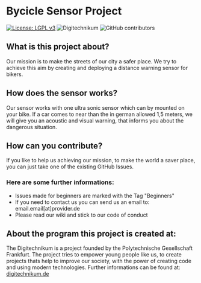 # Bycicle Sensor Project
 [![License: LGPL v3](https://img.shields.io/badge/License-LGPL%20v3-blue.svg)](https://www.gnu.org/licenses/lgpl-3.0) ![Digitechnikum](https://img.shields.io/badge/Digitechnikum-Made%20with%20%3C3-brightgreen) ![GitHub contributors](https://img.shields.io/github/contributors/pascalboehler/Bycicle-Sensor-Project)

## What is this project about?
Our mission is to make the streets of our city a safer place. We try to achieve this aim by creating and deploying a distance warning sensor for bikers.

## How does the sensor works?
Our sensor works with one ultra sonic sensor which can by mounted on your bike. If a car comes to near than the in german allowed 1,5 meters, we will give you an acoustic and visual warning, that informs you about the dangerous situation.

## How can you contribute?
If you like to help us achieving our mission, to make the world a saver place, you can just take one of the existing GitHub Issues.

### Here are some further informations:
* Issues made for beginners are marked with the Tag "Beginners"
* If you need to contact us you can send us an email to: email.email[at]provider.de
* Please read our wiki and stick to our code of conduct

## About the program this project is created at:
The Digitechnikum is a project founded by the Polytechnische Gesellschaft Frankfurt. The project tries to empower young people like us, to create projects thats help to improve our society, with the power of creating code and using modern technologies.
Further informations can be found at: [digitechnikum.de](https://digitechnikum.de)
